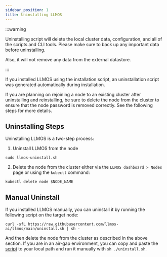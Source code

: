 ```yaml
---
sidebar_position: 1
title: Uninstalling LLMOS
---
```

:::warning

Uninstalling script will delete the local cluster data, configuration, and all of the scripts and CLI tools. Please make sure to back up any important data before uninstalling.

Also, it will not remove any data from the external datastore.

:::

If you installed LLMOS using the installation script, an uninstallation script was generated automatically during installation.

If you are planning on rejoining a node to an existing cluster after uninstalling and reinstalling, be sure to delete the node from the cluster to ensure that the node password is removed correctly. See the following steps for more details.


## Uninstalling Steps

Uninstalling LLMOS is a two-step process:
1. Uninstall LLMOS from the node

```shell
sudo llmos-uninstall.sh
```

2. Delete the node from the cluster either via the `LLMOS dashboard > Nodes` page or using the `kubectl` command:

```shell
kubectl delete node $NODE_NAME
```

## Manual Uninstall

If you installed LLMOS manually, you can uninstall it by running the following script on the target node:

```shell
curl -sfL https://raw.githubusercontent.com/llmos-ai/llmos/main/uninstall.sh | sh -
```

And then delete the node from the cluster as described in the above section. If you are in an air-gap environment, you can copy and paste the [script](https://raw.githubusercontent.com/llmos-ai/llmos/main/uninstall.sh) to your local path and run it manually with `sh ./uninstall.sh`. 